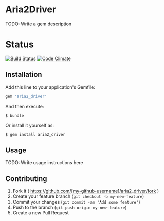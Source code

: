# Aria2Driver

TODO: Write a gem description

# Status
[![Build Status](http://img.shields.io/travis/OverHillLab/aria2_driver/master.svg)](https://travis-ci.org/OverHillLab/aria2_driver?branch=master)
[![Code Climate](http://img.shields.io/codeclimate/github/OverHillLab/aria2_driver.svg)](https://codeclimate.com/github/OverHillLab/aria2_driver)

## Installation

Add this line to your application's Gemfile:

```ruby
gem 'aria2_driver'
```

And then execute:

    $ bundle

Or install it yourself as:

    $ gem install aria2_driver

## Usage

TODO: Write usage instructions here

## Contributing

1. Fork it ( https://github.com/[my-github-username]/aria2_driver/fork )
2. Create your feature branch (`git checkout -b my-new-feature`)
3. Commit your changes (`git commit -am 'Add some feature'`)
4. Push to the branch (`git push origin my-new-feature`)
5. Create a new Pull Request
